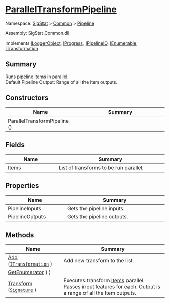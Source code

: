 # [ParallelTransformPipeline](./ParallelTransformPipeline.md)

Namespace: [SigStat]() > [Common](./../README.md) > [Pipeline](./README.md)

Assembly: SigStat.Common.dll

Implements [ILoggerObject](./../ILoggerObject.md), [IProgress](./../Helpers/IProgress.md), [IPipelineIO](./IPipelineIO.md), [IEnumerable](https://docs.microsoft.com/en-us/dotnet/api/System.Collections.IEnumerable), [ITransformation](./../ITransformation.md)

## Summary
Runs pipeline items in parallel.  <br>Default Pipeline Output: Range of all the Item outputs.

## Constructors

| Name<div><a href="#"><img width=225></a></div> | Summary<div><a href="#"><img width=525></a></div> | 
| --- | --- | 
| ParallelTransformPipeline () |  | 


## Fields

| Name<div><a href="#"><img width=225></a></div> | Summary<div><a href="#"><img width=525></a></div> | 
| --- | --- | 
| Items | List of transforms to be run parallel. | 


## Properties

| Name<div><a href="#"><img width=225></a></div> | Summary<div><a href="#"><img width=525></a></div> | 
| --- | --- | 
| PipelineInputs | Gets the pipeline inputs. | 
| PipelineOutputs | Gets the pipeline outputs. | 


## Methods

| Name<div><a href="#"><img width=225></a></div> | Summary<div><a href="#"><img width=525></a></div> | 
| --- | --- | 
| [Add](./Methods/ParallelTransformPipeline--Add.md) ([`ITransformation`](./../ITransformation.md) ) | Add new transform to the list. | 
| [GetEnumerator](./Methods/ParallelTransformPipeline--GetEnumerator.md) ( ) |  | 
| [Transform](./Methods/ParallelTransformPipeline--Transform.md) ([`Signature`](./../Signature.md) ) | Executes transform [Items](https://github.com/sigstat/sigstat/blob/develop/docs/md/SigStat/Common/Pipeline/ParallelTransformPipeline.md) parallel.  Passes input features for each.  Output is a range of all the Item outputs. | 


